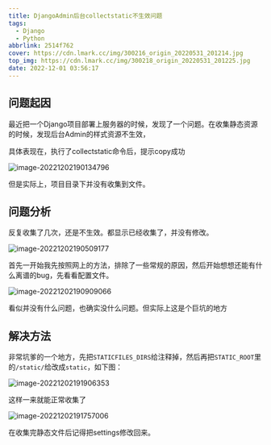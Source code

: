 ```yaml
---
title: DjangoAdmin后台collectstatic不生效问题
tags:
  - Django
  - Python
abbrlink: 2514f762
cover: https://cdn.lmark.cc/img/300216_origin_20220531_201214.jpg
top_img: https://cdn.lmark.cc/img/300218_origin_20220531_201225.jpg
date: 2022-12-01 03:56:17
---
```




## 问题起因

最近把一个Django项目部署上服务器的时候，发现了一个问题。在收集静态资源的时候，发现后台Admin的样式资源不生效，

具体表现在，执行了collectstatic命令后，提示copy成功

![image-20221202190134796](http://cdn.lmark.cc/img/image-20221202190134796.png)

但是实际上，项目目录下并没有收集到文件。



## 问题分析

反复收集了几次，还是不生效。都显示已经收集了，并没有修改。

![image-20221202190509177](http://cdn.lmark.cc/img/image-20221202190509177.png)

首先一开始我先按照网上的方法，排除了一些常规的原因，然后开始想想还能有什么离谱的bug，先看看配置文件。

![image-20221202190909066](http://cdn.lmark.cc/img/image-20221202190909066.png)

看似并没有什么问题，也确实没什么问题。但实际上这是个巨坑的地方



## 解决方法

非常坑爹的一个地方，先把`STATICFILES_DIRS`给注释掉，然后再把`STATIC_ROOT`里的`/static/`给改成`static`，如下图：

![image-20221202191906353](http://cdn.lmark.cc/img/image-20221202191906353.png)

这样一来就能正常收集了

![image-20221202191757006](http://cdn.lmark.cc/img/image-20221202191757006.png)

在收集完静态文件后记得把settings修改回来。
